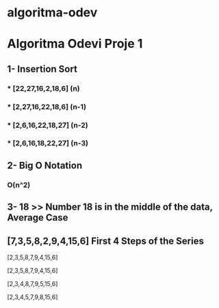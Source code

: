 # algoritma-odev

# Algoritma Odevi Proje 1



## 1- Insertion Sort 

### * [22,27,16,2,18,6]  (n)

### * [2,27,16,22,18,6]  (n-1)

### * [2,6,16,22,18,27]  (n-2)

### * [2,6,16,18,22,27]  (n-3)


## 2- Big O Notation

### O(n^2)



## 3- 18 >> Number 18 is in the middle of the data, Average Case



## [7,3,5,8,2,9,4,15,6] First 4 Steps of the Series

[2,3,5,8,7,9,4,15,6]

[2,3,5,8,7,9,4,15,6]

[2,3,4,8,7,9,5,15,6]

[2,3,4,5,7,9,8,15,6]
